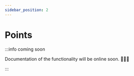 ```yaml
---
sidebar_position: 2
---
```


# Points

:::info coming soon

Documentation of the functionality will be online soon. 🧑🏻‍💻

:::
